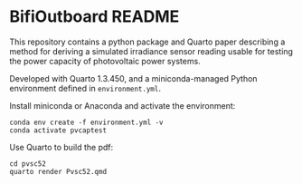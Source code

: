 # BifiOutboard README

This repository contains a python package and Quarto paper describing a
method for deriving a simulated irradiance sensor reading usable for
testing the power capacity of photovoltaic power systems.

Developed with Quarto 1.3.450, and a miniconda-managed Python
environment defined in `environment.yml`.

Install miniconda or Anaconda and activate the environment:

```{sh}
conda env create -f environment.yml -v
conda activate pvcaptest
```

Use Quarto to build the pdf:

```{sh}
cd pvsc52
quarto render Pvsc52.qmd
```
